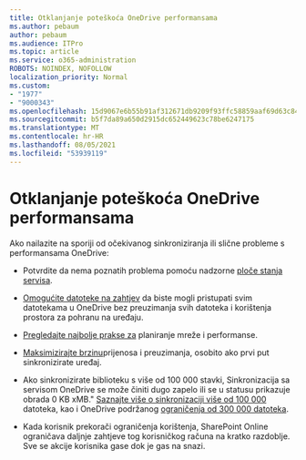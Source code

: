 ```yaml
---
title: Otklanjanje poteškoća OneDrive performansama
ms.author: pebaum
author: pebaum
ms.audience: ITPro
ms.topic: article
ms.service: o365-administration
ROBOTS: NOINDEX, NOFOLLOW
localization_priority: Normal
ms.custom:
- "1977"
- "9000343"
ms.openlocfilehash: 15d9067e6b55b91af312671db9209f93ffc58859aaf69d63c84dbc354aff3dd3
ms.sourcegitcommit: b5f7da89a650d2915dc652449623c78be6247175
ms.translationtype: MT
ms.contentlocale: hr-HR
ms.lasthandoff: 08/05/2021
ms.locfileid: "53939119"
---
```

# <a name="troubleshoot-onedrive-performance"></a>Otklanjanje poteškoća OneDrive performansama

Ako nailazite na sporiji od očekivanog sinkroniziranja ili slične probleme s performansama OneDrive:

- Potvrdite da nema poznatih problema pomoću nadzorne [ploče stanja servisa](https://portal.office.com/adminportal/home?ref=/servicehealth).

- [Omogućite datoteke na zahtjev](https://support.office.com/article/save-disk-space-with-onedrive-files-on-demand-for-windows-10-0e6860d3-d9f3-4971-b321-7092438fb38e) da biste mogli pristupati svim datotekama u OneDrive bez preuzimanja svih datoteka i korištenja prostora za pohranu na uređaju.

- [Pregledajte najbolje prakse za](https://docs.microsoft.com/office365/enterprise/network-planning-and-performance) planiranje mreže i performanse.

- [Maksimizirajte brzinu](https://support.office.com/article/maximize-upload-and-download-speed-8eeadfb8-501f-406d-997b-98ab6ff67f43)prijenosa i preuzimanja, osobito ako prvi put sinkronizirate uređaj.

- Ako sinkronizirate biblioteku s više od 100 000 stavki, Sinkronizacija sa servisom OneDrive se može činiti dugo zapelo ili se u statusu prikazuje obrada 0 KB xMB." [Saznajte više o sinkronizaciji više od 100 000](https://support.office.com/article/invalid-file-names-and-file-types-in-onedrive-onedrive-for-business-and-sharepoint-64883a5d-228e-48f5-b3d2-eb39e07630fa) datoteka, kao i OneDrive podržanog [ograničenja od 300 000 datoteka](https://support.office.com/article/invalid-file-names-and-file-types-in-onedrive-onedrive-for-business-and-sharepoint-64883a5d-228e-48f5-b3d2-eb39e07630fa).

- Kada korisnik prekorači ograničenja korištenja, SharePoint Online ograničava daljnje zahtjeve tog korisničkog računa na kratko razdoblje. Sve se akcije korisnika gase dok je gas na snazi.
